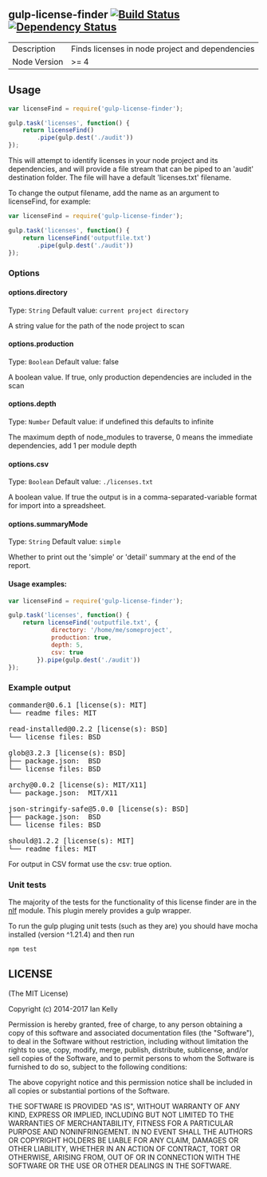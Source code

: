 ## gulp-license-finder [![Build Status](https://secure.travis-ci.org/iandotkelly/gulp-license-finder.svg)](http://travis-ci.org/iandotkelly/gulp-license-finder) [![Dependency Status](https://gemnasium.com/iandotkelly/gulp-license-finder.svg)](https://gemnasium.com/iandotkelly/gulp-license-finder)

<table>
<tr>
<td>Description</td>
<td>Finds licenses in node project and dependencies</td>
</tr>
<tr>
<td>Node Version</td>
<td>>= 4</td>
</tr>
</table>

## Usage

```javascript
var licenseFind = require('gulp-license-finder');

gulp.task('licenses', function() {
	return licenseFind()
		.pipe(gulp.dest('./audit'))
});
```

This will attempt to identify licenses in your node project and its dependencies, and will provide a file stream
that can be piped to an 'audit' destination folder.  The file will have a default 'licenses.txt' filename.

To change the output filename, add the name as an argument to licenseFind, for example:

```javascript
var licenseFind = require('gulp-license-finder');

gulp.task('licenses', function() {
	return licenseFind('outputfile.txt')
		.pipe(gulp.dest('./audit'))
});
```

### Options

#### options.directory
Type: `String`
Default value: `current project directory`

A string value for the path of the node project to scan

#### options.production
Type: `Boolean`
Default value: false

A boolean value. If true, only production dependencies are included in the scan

#### options.depth
Type: `Number`
Default value: if undefined this defaults to infinite

The maximum depth of node_modules to traverse, 0 means the immediate dependencies, add 1 per module depth

#### options.csv
Type: `Boolean`
Default value: `./licenses.txt`

A boolean value.  If true the output is in a comma-separated-variable format for import into a spreadsheet.


#### options.summaryMode

Type: `String`
Default value: `simple`

Whether to print out the 'simple' or 'detail' summary at the end of the report.

#### Usage examples:

```javascript
var licenseFind = require('gulp-license-finder');

gulp.task('licenses', function() {
	return licenseFind('outputfile.txt', {
			directory: '/home/me/someproject',
			production: true,
			depth: 5,
			csv: true
		}).pipe(gulp.dest('./audit'))
});
```

### Example output

<pre>
commander@0.6.1 [license(s): MIT]
└── readme files: MIT

read-installed@0.2.2 [license(s): BSD]
└── license files: BSD

glob@3.2.3 [license(s): BSD]
├── package.json:  BSD
└── license files: BSD

archy@0.0.2 [license(s): MIT/X11]
└── package.json:  MIT/X11

json-stringify-safe@5.0.0 [license(s): BSD]
├── package.json:  BSD
└── license files: BSD

should@1.2.2 [license(s): MIT]
└── readme files: MIT
</pre>

For output in CSV format use the csv: true option.

### Unit tests

The majority of the tests for the functionality of this license finder are in the
[nlf](https://www.npmjs.org/package/nlf) module.  This plugin merely provides a gulp
wrapper.

To run the gulp pluging unit tests (such as they are) you should have mocha installed
(version ^1.21.4) and then run

```sh
npm test
```

## LICENSE

(The MIT License)

Copyright (c) 2014-2017 Ian Kelly

Permission is hereby granted, free of charge, to any person obtaining
a copy of this software and associated documentation files (the
"Software"), to deal in the Software without restriction, including
without limitation the rights to use, copy, modify, merge, publish,
distribute, sublicense, and/or sell copies of the Software, and to
permit persons to whom the Software is furnished to do so, subject to
the following conditions:

The above copyright notice and this permission notice shall be
included in all copies or substantial portions of the Software.

THE SOFTWARE IS PROVIDED "AS IS", WITHOUT WARRANTY OF ANY KIND,
EXPRESS OR IMPLIED, INCLUDING BUT NOT LIMITED TO THE WARRANTIES OF
MERCHANTABILITY, FITNESS FOR A PARTICULAR PURPOSE AND
NONINFRINGEMENT. IN NO EVENT SHALL THE AUTHORS OR COPYRIGHT HOLDERS BE
LIABLE FOR ANY CLAIM, DAMAGES OR OTHER LIABILITY, WHETHER IN AN ACTION
OF CONTRACT, TORT OR OTHERWISE, ARISING FROM, OUT OF OR IN CONNECTION
WITH THE SOFTWARE OR THE USE OR OTHER DEALINGS IN THE SOFTWARE.
